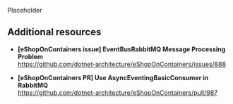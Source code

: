 Placeholder

## Additional resources

- **[eShopOnContainers issue] EventBusRabbitMQ Message Processing Problem** \
  https://github.com/dotnet-architecture/eShopOnContainers/issues/888

- **[eShopOnContainers PR] Use AsyncEventingBasicConsumer in RabbitMQ** \
  <https://github.com/dotnet-architecture/eShopOnContainers/pull/987>

